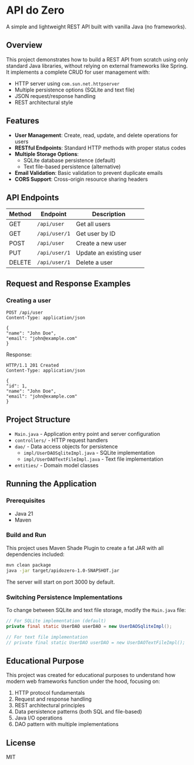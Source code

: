 # API do Zero

A simple and lightweight REST API built with vanilla Java (no frameworks).

## Overview

This project demonstrates how to build a REST API from scratch using only standard Java libraries, without relying on external frameworks like Spring. It implements a complete CRUD for user management with:

- HTTP server using `com.sun.net.httpserver`
- Multiple persistence options (SQLite and text file)
- JSON request/response handling
- REST architectural style

## Features

- **User Management**: Create, read, update, and delete operations for users
- **RESTful Endpoints**: Standard HTTP methods with proper status codes
- **Multiple Storage Options**: 
  - SQLite database persistence (default)
  - Text file-based persistence (alternative)
- **Email Validation**: Basic validation to prevent duplicate emails
- **CORS Support**: Cross-origin resource sharing headers

## API Endpoints

| Method | Endpoint      | Description             |
|--------|---------------|-------------------------|
| GET    | `/api/user`   | Get all users           |
| GET    | `/api/user/1` | Get user by ID          |
| POST   | `/api/user`   | Create a new user       |
| PUT    | `/api/user/1` | Update an existing user |
| DELETE | `/api/user/1` | Delete a user           |

## Request and Response Examples

### Creating a user

```
POST /api/user
Content-Type: application/json

{
"name": "John Doe",
"email": "john@example.com"
}
```

Response:
```
HTTP/1.1 201 Created
Content-Type: application/json

{
"id": 1,
"name": "John Doe",
"email": "john@example.com"
}
```

## Project Structure

- `Main.java` - Application entry point and server configuration
- `controllers/` - HTTP request handlers
- `dao/` - Data access objects for persistence
  - `impl/UserDAOSqliteImpl.java` - SQLite implementation
  - `impl/UserDAOTextFileImpl.java` - Text file implementation
- `entities/` - Domain model classes

## Running the Application

### Prerequisites
- Java 21
- Maven

### Build and Run

This project uses Maven Shade Plugin to create a fat JAR with all dependencies included:

```bash
mvn clean package
java -jar target/apidozero-1.0-SNAPSHOT.jar
```

The server will start on port 3000 by default.

### Switching Persistence Implementations

To change between SQLite and text file storage, modify the `Main.java` file:

```java
// For SQLite implementation (default)
private final static UserDAO userDAO = new UserDAOSqliteImpl();

// For text file implementation
// private final static UserDAO userDAO = new UserDAOTextFileImpl();
```

## Educational Purpose

This project was created for educational purposes to understand how modern web frameworks function under the hood, focusing on:

1. HTTP protocol fundamentals
2. Request and response handling
3. REST architectural principles
4. Data persistence patterns (both SQL and file-based)
5. Java I/O operations
6. DAO pattern with multiple implementations

## License

MIT